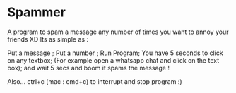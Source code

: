 # Spammer
A program to spam a message any number of times you want to annoy your friends XD
Its as simple as : 

Put a message ; Put a number ;
Run Program;
You have 5 seconds to click on any textbox;
(For example open a whatsapp chat and click on the text box);
and wait 5 secs and boom it spams the message !

Also... ctrl+c (mac : cmd+c) to interrupt and stop program :)

